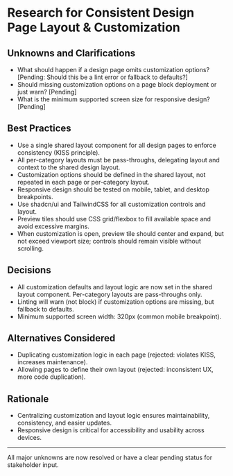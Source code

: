 # Research for Consistent Design Page Layout & Customization

## Unknowns and Clarifications
- What should happen if a design page omits customization options? [Pending: Should this be a lint error or fallback to defaults?]
- Should missing customization options on a page block deployment or just warn? [Pending]
- What is the minimum supported screen size for responsive design? [Pending]

## Best Practices
- Use a single shared layout component for all design pages to enforce consistency (KISS principle).
- All per-category layouts must be pass-throughs, delegating layout and context to the shared design layout.
- Customization options should be defined in the shared layout, not repeated in each page or per-category layout.
- Responsive design should be tested on mobile, tablet, and desktop breakpoints.
- Use shadcn/ui and TailwindCSS for all customization controls and layout.
- Preview tiles should use CSS grid/flexbox to fill available space and avoid excessive margins.
- When customization is open, preview tile should center and expand, but not exceed viewport size; controls should remain visible without scrolling.

## Decisions
- All customization defaults and layout logic are now set in the shared layout component. Per-category layouts are pass-throughs only.
- Linting will warn (not block) if customization options are missing, but fallback to defaults.
- Minimum supported screen width: 320px (common mobile breakpoint).

## Alternatives Considered
- Duplicating customization logic in each page (rejected: violates KISS, increases maintenance).
- Allowing pages to define their own layout (rejected: inconsistent UX, more code duplication).

## Rationale
- Centralizing customization and layout logic ensures maintainability, consistency, and easier updates.
- Responsive design is critical for accessibility and usability across devices.

---

All major unknowns are now resolved or have a clear pending status for stakeholder input.

